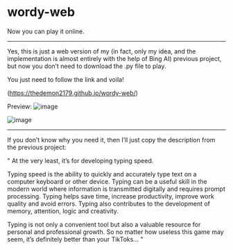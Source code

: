 # wordy-web
Now you can play it online.

---

Yes, this is just a web version of my (in fact, only my idea, and the implementation is almost entirely with the help of Bing AI) previous project, but now you don’t need to download the .py file to play. 

You just need to follow the link and voila! 

(https://thedemon2179.github.io/wordy-web/)

Preview:
![image](https://user-images.githubusercontent.com/55982815/229292588-c68a3c4a-b648-49e7-9550-f7b2c2d970df.png)

![image](https://user-images.githubusercontent.com/55982815/229292609-5856d96d-4e01-44db-a7f2-9a004bbebc10.png)

---

If you don’t know why you need it, then I’ll just copy the description from the previous project:

"
At the very least, it’s for developing typing speed.

Typing speed is the ability to quickly and accurately type text on a computer keyboard or other device. Typing can be a useful skill in the modern world where information is transmitted digitally and requires prompt processing. Typing helps save time, increase productivity, improve work quality and avoid errors. Typing also contributes to the development of memory, attention, logic and creativity.

Typing is not only a convenient tool but also a valuable resource for personal and professional growth. So no matter how useless this game may seem, it’s definitely better than your TikToks…
"
